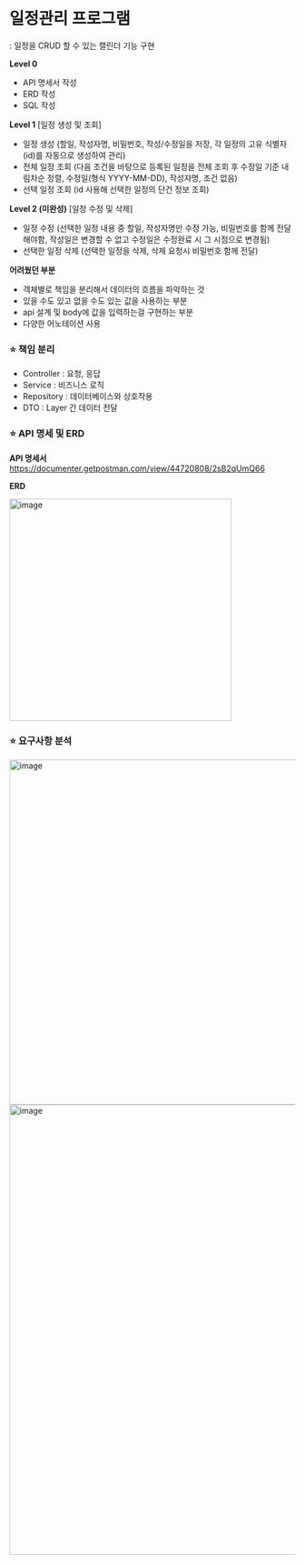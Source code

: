 # 일정관리 프로그램
: 일정을 CRUD 할 수 있는 캘린더 기능 구현


**Level 0**
- API 명세서 작성
- ERD 작성
- SQL 작성


**Level 1**
[일정 생성 및 조회]
- 일정 생성 (할일, 작성자명, 비밀번호, 작성/수정일을 저장, 각 일정의 고유 식별자(id)를 자동으로 생성하여 관리)
- 전체 일정 조회 (다음 조건을 바탕으로 등록된 일정을 전체 조회 후 수정일 기준 내림차순 정렬, 수정일(형식 YYYY-MM-DD), 작성자명, 조건 없음)
- 선택 일정 조회 (id 사용해 선택한 일정의 단건 정보 조회)


**Level 2 (미완성)**
[일정 수정 및 삭제]
- 일정 수정 (선택한 일정 내용 중 할일, 작성자명만 수정 가능, 비밀번호를 함께 전달해야함, 작성일은 변경할 수 없고 수정일은 수정완료 시 그 시점으로 변경됨)
- 선택한 일정 삭제 (선택한 일정을 삭제, 삭제 요청시 비밀번호 함께 전달)


**어려웠던 부분**
- 객체별로 책임을 분리해서 데이터의 흐름을 파악하는 것
- 있을 수도 있고 없을 수도 있는 값을 사용하는 부분
- api 설계 및 body에 값을 입력하는걸 구현하는 부분
- 다양한 어노테이션 사용


### ⭐️ 책임 분리
- Controller : 요청, 응답
- Service : 비즈니스 로직
- Repository : 데이터베이스와 상호작용
- DTO : Layer 간 데이터 전달


### ⭐️ API 명세 및 ERD

**API 명세서**
https://documenter.getpostman.com/view/44720808/2sB2qUmQ66


**ERD**

<img width="391" alt="image" src="https://github.com/user-attachments/assets/148d3b85-063f-458d-b4fe-bee4242bd4e6" />


### ⭐️ 요구사항 분석
<img width="607" alt="image" src="https://github.com/user-attachments/assets/5cf1cf01-34ec-4757-b71c-4d703f8cbf38" />
<img width="792" alt="image" src="https://github.com/user-attachments/assets/8810375d-6bef-4434-951b-81f2b7a2783e" />



